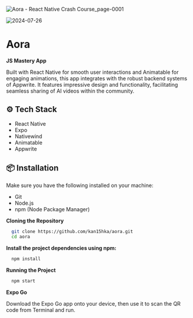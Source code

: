 ![Aora - React Native Crash Course_page-0001](https://github.com/user-attachments/assets/548ba6b3-19b5-49a7-a9f6-6b5e0e7c0684)

![2024-07-26](https://github.com/user-attachments/assets/ebb1ea24-bfeb-4ed1-9ab3-fb1aa397a886)
# **Aora**

**JS Mastery App**

Built with React Native for smooth user interactions and Animatable for engaging animations, this app integrates with the robust backend systems of Appwrite. It features impressive design and functionality, facilitating seamless sharing of AI videos within the community.
## ⚙️ Tech Stack
- React Native
- Expo
- Nativewind
- Animatable
- Appwrite



## 📦 Installation
Make sure you have the following installed on your machine:
- Git
- Node.js
- npm (Node Package Manager)

**Cloning the Repository**
```bash
  git clone https://github.com/kan15hka/aora.git
  cd aora
```
**Install the project dependencies using npm:**
```bash
  npm install
```
**Running the Project**
```bash
  npm start
```

**Expo Go**

Download the Expo Go app onto your device, then use it to scan the QR code from Terminal and run.
